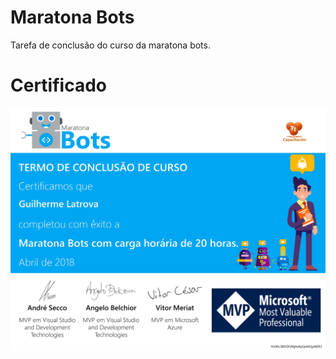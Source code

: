 # Maratona Bots
Tarefa de conclusão do curso da maratona bots.

# Certificado
![certificado](./certification.jpg)